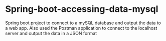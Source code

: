 # Spring-boot-accessing-data-mysql
Spring boot project to connect to a mySQL database and output the data to a web app. Also used the Postman application to connect to the localhost server and output the data in a JSON format
